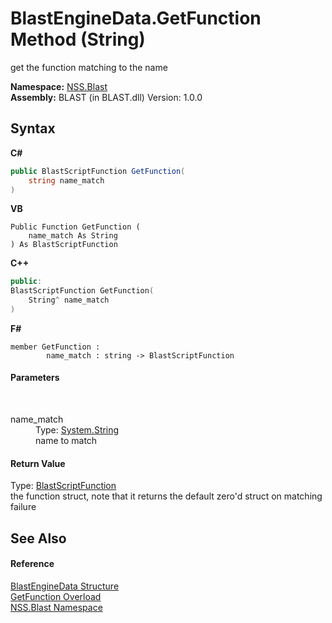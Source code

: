 # BlastEngineData.GetFunction Method (String)
 

get the function matching to the name

**Namespace:**&nbsp;<a href="88b55311-4a89-0894-e27a-e157e443c7f7.md">NSS.Blast</a><br />**Assembly:**&nbsp;BLAST (in BLAST.dll) Version: 1.0.0

## Syntax

**C#**<br />
``` C#
public BlastScriptFunction GetFunction(
	string name_match
)
```

**VB**<br />
``` VB
Public Function GetFunction ( 
	name_match As String
) As BlastScriptFunction
```

**C++**<br />
``` C++
public:
BlastScriptFunction GetFunction(
	String^ name_match
)
```

**F#**<br />
``` F#
member GetFunction : 
        name_match : string -> BlastScriptFunction 

```


#### Parameters
&nbsp;<dl><dt>name_match</dt><dd>Type: <a href="https://docs.microsoft.com/dotnet/api/system.string" target="_blank" rel="noopener noreferrer">System.String</a><br />name to match</dd></dl>

#### Return Value
Type: <a href="4c6d14f4-14ae-a622-3763-13b615f5d263.md">BlastScriptFunction</a><br />the function struct, note that it returns the default zero'd struct on matching failure

## See Also


#### Reference
<a href="54e0839f-a7d2-83ae-b999-168019175d84.md">BlastEngineData Structure</a><br /><a href="b6018446-3777-4099-29db-38377ffaab06.md">GetFunction Overload</a><br /><a href="88b55311-4a89-0894-e27a-e157e443c7f7.md">NSS.Blast Namespace</a><br />